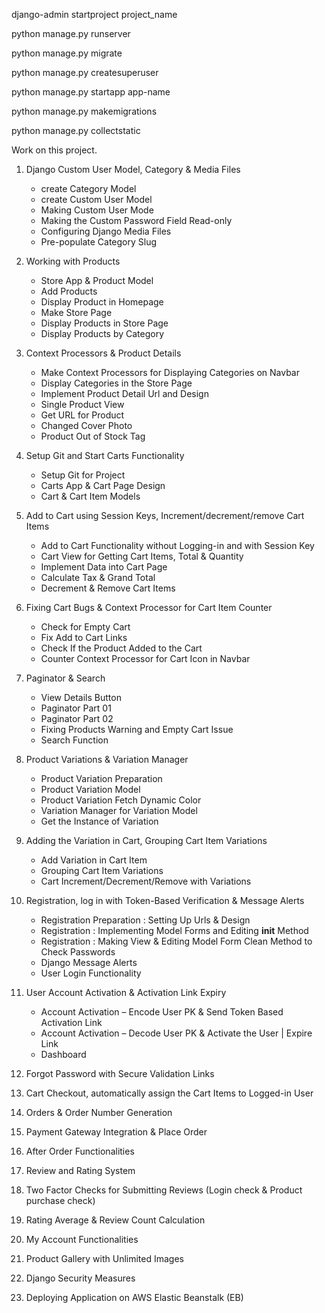 django-admin startproject project_name

python manage.py runserver

python manage.py migrate

python manage.py createsuperuser

python manage.py startapp app-name

python manage.py makemigrations

python manage.py collectstatic

Work on this project.

1. Django Custom User Model, Category & Media Files 
	- create Category Model
	- create Custom User Model
	- Making Custom User Mode
	- Making the Custom Password Field Read-only
	- Configuring Django Media Files
	- Pre-populate Category Slug
	
2. Working with Products
	- Store App & Product Model
	- Add Products
	- Display Product in Homepage
	- Make Store Page
	- Display Products in Store Page
	- Display Products by Category

3. Context Processors & Product Details 
	- Make Context Processors for Displaying Categories on Navbar
	- Display Categories in the Store Page
	- Implement Product Detail Url and Design
	- Single Product View
	- Get URL for Product
	- Changed Cover Photo
	- Product Out of Stock Tag

4. Setup Git and Start Carts Functionality
	- Setup Git for Project
	- Carts App & Cart Page Design
	- Cart & Cart Item Models

6. Add to Cart using Session Keys, Increment/decrement/remove Cart Items
	- Add to Cart Functionality without Logging-in and with Session Key 
	- Cart View for Getting Cart Items, Total & Quantity
	- Implement Data into Cart Page
	- Calculate Tax & Grand Total
	- Decrement & Remove Cart Items
	
7. Fixing Cart Bugs & Context Processor for Cart Item Counter
	- Check for Empty Cart
	- Fix Add to Cart Links
	- Check If the Product Added to the Cart
	- Counter Context Processor for Cart Icon in Navbar
	
8. Paginator & Search
	- View Details Button
	- Paginator Part 01
	- Paginator Part 02
	- Fixing Products Warning and Empty Cart Issue
	- Search Function

9. Product Variations & Variation Manager
	- Product Variation Preparation
	- Product Variation Model
	- Product Variation Fetch Dynamic Color
	- Variation Manager for Variation Model
	- Get the Instance of Variation 

10. Adding the Variation in Cart, Grouping Cart Item Variations
	- Add Variation in Cart Item
	- Grouping Cart Item Variations
	- Cart Increment/Decrement/Remove with Variations
		
11. Registration, log in with Token-Based Verification & Message Alerts
	- Registration Preparation : Setting Up Urls & Design
	- Registration : Implementing Model Forms and Editing __init__ Method
	- Registration : Making View & Editing Model Form Clean Method to Check Passwords
	- Django Message Alerts
	- User Login Functionality

12. User Account Activation & Activation Link Expiry
	- Account Activation – Encode User PK & Send Token Based Activation Link
	- Account Activation – Decode User PK & Activate the User | Expire Link
	- Dashboard

13. Forgot Password with Secure Validation Links
14. Cart Checkout, automatically assign the Cart Items to Logged-in User
15. Orders & Order Number Generation
16. Payment Gateway Integration & Place Order
17. After Order Functionalities
18. Review and Rating System
19. Two Factor Checks for Submitting Reviews (Login check & Product purchase check)
20. Rating Average & Review Count Calculation
21. My Account Functionalities
22. Product Gallery with Unlimited Images
23. Django Security Measures
24. Deploying Application on AWS Elastic Beanstalk (EB)

